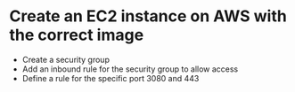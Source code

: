 # Create an EC2 instance on AWS with the correct image
- Create a security group
- Add an inbound rule for the security group to allow access
- Define a rule for the specific port 3080 and 443

